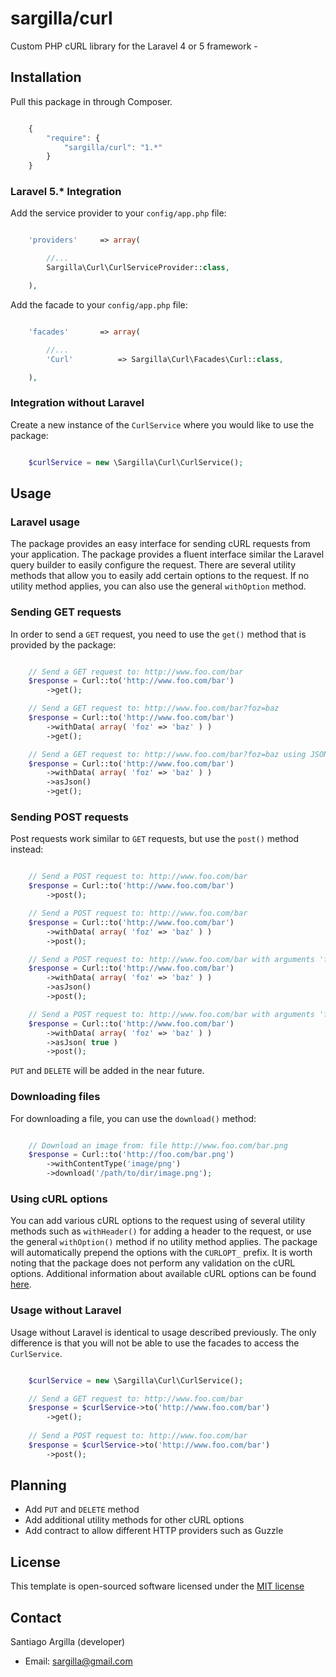 sargilla/curl
================

Custom PHP cURL library for the Laravel 4 or 5 framework - 

## Installation

Pull this package in through Composer.

```js

    {
        "require": {
            "sargilla/curl": "1.*"
        }
    }

```


### Laravel 5.* Integration

Add the service provider to your `config/app.php` file:

```php

    'providers'     => array(

        //...
        Sargilla\Curl\CurlServiceProvider::class,

    ),

```

Add the facade to your `config/app.php` file:

```php

    'facades'       => array(

        //...
        'Curl'          => Sargilla\Curl\Facades\Curl::class,

    ),

```


### Integration without Laravel

Create a new instance of the `CurlService` where you would like to use the package:

```php

    $curlService = new \Sargilla\Curl\CurlService();

```




## Usage

### Laravel usage

The package provides an easy interface for sending cURL requests from your application. The package provides a fluent 
interface similar the Laravel query builder to easily configure the request. There are several utility methods that allow
you to easily add certain options to the request. If no utility method applies, you can also use the general `withOption`
method.

### Sending GET requests

In order to send a `GET` request, you need to use the `get()` method that is provided by the package:

```php

    // Send a GET request to: http://www.foo.com/bar
    $response = Curl::to('http://www.foo.com/bar')
        ->get();

    // Send a GET request to: http://www.foo.com/bar?foz=baz
    $response = Curl::to('http://www.foo.com/bar')
        ->withData( array( 'foz' => 'baz' ) )
        ->get();

    // Send a GET request to: http://www.foo.com/bar?foz=baz using JSON
    $response = Curl::to('http://www.foo.com/bar')
        ->withData( array( 'foz' => 'baz' ) )
        ->asJson()
        ->get();

```


### Sending POST requests

Post requests work similar to `GET` requests, but use the `post()` method instead:

```php

    // Send a POST request to: http://www.foo.com/bar
    $response = Curl::to('http://www.foo.com/bar')
        ->post();

    // Send a POST request to: http://www.foo.com/bar
    $response = Curl::to('http://www.foo.com/bar')
        ->withData( array( 'foz' => 'baz' ) )
        ->post();

    // Send a POST request to: http://www.foo.com/bar with arguments 'foz' = 'baz' using JSON
    $response = Curl::to('http://www.foo.com/bar')
        ->withData( array( 'foz' => 'baz' ) )
        ->asJson()
        ->post();

    // Send a POST request to: http://www.foo.com/bar with arguments 'foz' = 'baz' using JSON and return as associative array
    $response = Curl::to('http://www.foo.com/bar')
        ->withData( array( 'foz' => 'baz' ) )
        ->asJson( true )
        ->post();

```

`PUT` and `DELETE` will be added in the near future.


### Downloading files

For downloading a file, you can use the `download()` method:

```php

    // Download an image from: file http://www.foo.com/bar.png
    $response = Curl::to('http://foo.com/bar.png')
        ->withContentType('image/png')
        ->download('/path/to/dir/image.png');

```


### Using cURL options

You can add various cURL options to the request using of several utility methods such as `withHeader()` for adding a 
header to the request, or use the general `withOption()` method if no utility method applies. The package will 
automatically prepend the options with the `CURLOPT_` prefix. It is worth noting that the package does not perform 
any validation on the cURL options. Additional information about available cURL options can be found
[here](http://php.net/manual/en/function.curl-setopt.php).



### Usage without Laravel

Usage without Laravel is identical to usage described previously. The only difference is that you will not be able to 
use the facades to access the `CurlService`.

```php

    $curlService = new \Sargilla\Curl\CurlService();

    // Send a GET request to: http://www.foo.com/bar
    $response = $curlService->to('http://www.foo.com/bar')
        ->get();
        
    // Send a POST request to: http://www.foo.com/bar
    $response = $curlService->to('http://www.foo.com/bar')
        ->post();

```




## Planning

 - Add `PUT` and `DELETE` method
 - Add additional utility methods for other cURL options
 - Add contract to allow different HTTP providers such as Guzzle




## License

This template is open-sourced software licensed under the [MIT license](http://opensource.org/licenses/MIT)




## Contact

Santiago Argilla (developer)

- Email: sargilla@gmail.com

